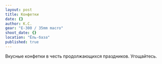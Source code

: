 ```yaml
---
layout: post
title: Конфетки
date: {}
author: К.С.
gear: "E-300 / 35mm macro"
shoot_date: {}
location: "Ёль-база"
published: true
---
```



Вкусные конфетки в честь продолжающихся праздников. Угощайтесь.
